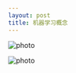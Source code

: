 ```yaml
---
layout: post
title: 机器学习概念
---
```


![photo]({{site.url}}/assets/img/微信图片_20221108171325.jpg)

![photo]({{site.url}}/assets/img/微信图片_20221108171405.jpg)